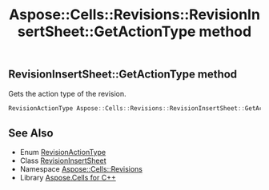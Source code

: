 ﻿---
title: Aspose::Cells::Revisions::RevisionInsertSheet::GetActionType method
linktitle: GetActionType
second_title: Aspose.Cells for C++ API Reference
description: 'Aspose::Cells::Revisions::RevisionInsertSheet::GetActionType method. Gets the action type of the revision in C++.'
type: docs
weight: 700
url: /cpp/aspose.cells.revisions/revisioninsertsheet/getactiontype/
---
## RevisionInsertSheet::GetActionType method


Gets the action type of the revision.

```cpp
RevisionActionType Aspose::Cells::Revisions::RevisionInsertSheet::GetActionType()
```

## See Also

* Enum [RevisionActionType](../../revisionactiontype/)
* Class [RevisionInsertSheet](../)
* Namespace [Aspose::Cells::Revisions](../../)
* Library [Aspose.Cells for C++](../../../)
